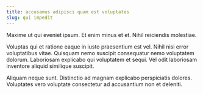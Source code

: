 ```yaml
---
title: accusamus adipisci quam est voluptates
slug: qui impedit
---
```


Maxime ut qui eveniet ipsum. Et enim minus et et. Nihil reiciendis molestiae.

Voluptas qui et ratione eaque in iusto praesentium est vel. Nihil nisi error voluptatibus vitae. Quisquam nemo suscipit consequatur nemo voluptatem dolorum. Laboriosam explicabo qui voluptatem et sequi. Vel odit laboriosam inventore aliquid similique suscipit.

Aliquam neque sunt. Distinctio ad magnam explicabo perspiciatis dolores. Voluptates vero voluptate consectetur ad accusantium non et deleniti.
